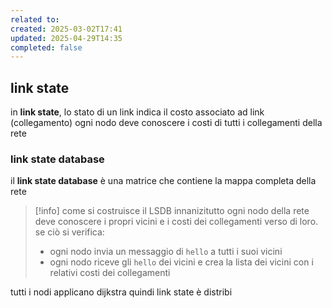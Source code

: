 ```yaml
---
related to: 
created: 2025-03-02T17:41
updated: 2025-04-29T14:35
completed: false
---
```

## link state
in **link state**, lo stato di un link indica il costo associato ad link (collegamento)
ogni nodo deve conoscere i costi di tutti i collegamenti della rete
### link state database
il **link state database** è una matrice che contiene la mappa completa della rete
>[!info] come si costruisce il LSDB
>innanizitutto ogni nodo della rete deve conoscere i propri vicini e i costi dei collegamenti verso di loro. se ciò si verifica:
>- ogni nodo invia un messaggio di `hello` a tutti i suoi vicini
>- ogni nodo riceve gli `hello` dei vicini e crea la lista dei vicini con i relativi costi dei collegamenti

tutti i nodi applicano dijkstra quindi link state è distribi